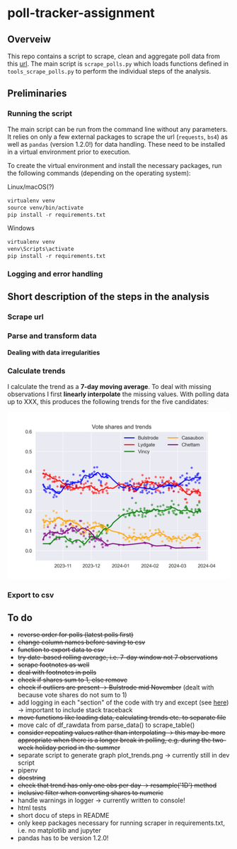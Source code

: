# poll-tracker-assignment

## Overveiw
This repo contains a script to scrape, clean and aggregate poll data from this [url](). The main script is `scrape_polls.py` which loads functions defined in `tools_scrape_polls.py` to perform the individual steps of the analysis. 

## Preliminaries

### Running the script

The main script can be run from the command line without any parameters. It relies on only a few external packages to scrape the url (`requests`, `bs4`) as well as `pandas` (version 1.2.0!) for data handling. These need to be installed in a virtual environment prior to execution. 

To create the virtual environment and install the necessary packages, run the following commands (depending on the operating system):

Linux/macOS(?)
```
virtualenv venv
source venv/bin/activate
pip install -r requirements.txt
```
Windows
```
virtualenv venv
venv\Scripts\activate
pip install -r requirements.txt
```
### Logging and error handling

## Short description of the steps in the analysis

### Scrape url 

### Parse and transform data

#### Dealing with data irregularities

### Calculate trends

I calculate the trend as a **7-day moving average**. To deal with missing observations I first **linearly interpolate** the missing values. With polling data up to XXX, this produces the following trends for the five candidates:

![Figure: trends](./plots/plot_trends.png)

### Export to csv




## To do

- ~~reverse order for polls (latest polls first)~~
- ~~change column names before saving to csv~~
- ~~function to export data to csv~~
- ~~try date-based rolling average, i.e. 7-day window not 7 observations~~
- ~~scrape footnotes as well~~
- ~~deal with footnotes in polls~~
- ~~check if shares sum to 1, else remove~~
- ~~check if outliers are present -> Bulstrode mid November~~ (dealt with because vote shares do not sum to 1)
- add logging in each "section" of the code with try and except (see [here](https://medium.com/@rahulkumar_33287/logger-error-versus-logger-exception-4113b39beb4b)) -> important to include stack traceback
- ~~move functions like loading data, calculating trends etc. to separate file~~
- move calc of df_rawdata from parse_data() to scrape_table()
- ~~consider repeating values rather than interpolating -> this may be more appropriate when there is a longer break in polling, e.g. during the two-week holiday period in the summer~~
- separate script to generate graph plot_trends.png -> currently still in dev script
- pipenv
- ~~docstring~~
- ~~check that trend has only one obs per day -> resample('1D') method~~
- ~~inclusive filter when converting shares to numeric~~
- handle warnings in logger -> currently written to console!
- html tests
- short docu of steps in README
- only keep packages necessary for running scraper in requirements.txt, i.e. no matplotlib and jupyter
- pandas has to be version 1.2.0!




